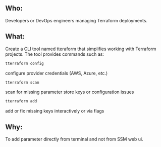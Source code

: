 ## Who:
Developers or DevOps engineers managing Terraform deployments.

## What:
Create a CLI tool named tteraform that simplifies working with Terraform projects.
The tool provides commands such as:

```bash
tterraform config 
```
configure provider credentials (AWS, Azure, etc.)

```bash
tterraform scan 
```
scan for missing parameter store keys or configuration issues

```bash
tterraform add 
```

add or fix missing keys interactively or via flags

## Why:
To add parameter directly from terminal and not from SSM web ui.